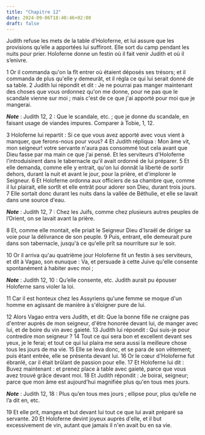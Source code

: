 ```yaml
---
title: "Chapitre 12"
date: 2024-09-06T18:40:46+02:00
draft: false
---
```



Judith refuse les mets de la table d’Holoferne, et lui assure que les provisions qu’elle a apportées lui suffiront.
Elle sort du camp pendant les nuits pour prier.
Holoferne donne un festin où il fait venir Judith et où il s’enivre.


1 Or il commanda qu'on la fît entrer où étaient déposés ses trésors; et il commanda de plus qu'elle y demeurât, et il régla ce qui lui serait donné de sa table. 2 Judith lui répondit et dit : Je ne pourrai pas manger maintenant des choses que vous ordonnez qu'on me donne, pour ne pas que le scandale vienne sur moi ; mais c'est de ce que j'ai apporté pour moi que je mangerai.

***Note*** :  Judith 12, 2 : Que le scandale, etc. ; que je donne du scandale, en faisant usage de viandes impures. Comparer à Tobie, 1, 12.

3 Holoferne lui repartit : Si ce que vous avez apporté avec vous vient à manquer, que ferons-nous pour vous? 4 Et Judith répliqua : Mon âme vit, mon seigneur! votre servante n'aura pas consommé tout cela avant que Dieu fasse par ma main ce que j'ai pensé. Et les serviteurs d'Holoferne l'introduisirent dans le tabernacle qu'il avait ordonné de lui préparer. 5 Et elle demanda, comme elle y entrait, qu'on lui donnât la liberté de sortir dehors, durant la nuit et avant le jour, pour la prière, et d'implorer le Seigneur. 6 Et Holoferne ordonna aux officiers de sa chambre que, comme il lui plairait, elle sortît et elle entrât pour adorer son Dieu, durant trois jours. 7 Elle sortait donc durant les nuits dans la vallée de Béthulie, et elle se lavait dans une source d'eau.

***Note*** :  Judith 12, 7 : Chez les Juifs, comme chez plusieurs autres peuples de l’Orient, on se lavait avant la prière.

8 Et, comme elle montait, elle priait le Seigneur Dieu d'Israël de diriger sa voie pour la délivrance de son peuple. 9 Puis, entrant, elle demeurait pure dans son tabernacle, jusqu'à ce qu'elle prît sa nourriture sur le soir.


10 Or il arriva qu'au quatrième jour Holoferne fit un festin à ses serviteurs, et dit à Vagao, son eunuque : Va, et persuade à cette Juive qu'elle consente spontanément à habiter avec moi ;

***Note*** :  Judith 12, 10 : Qu’elle consente, etc. Judith aurait pu épouser Holoferne sans violer la loi.

11 Car il est honteux chez les Assyriens qu'une femme se moque d'un homme en agissant de manière à s'éloigner pure de lui.


12 Alors Vagao entra vers Judith, et dit: Que la bonne fille ne craigne pas d'entrer auprès de mon seigneur, d'être honorée devant lui, de manger avec lui, et de boire du vin avec gaieté. 13 Judith lui répondit : Qui suis-je pour contredire mon seigneur ? 14 Tout ce qui sera bon et excellent devant ses yeux, je le ferai; et tout ce qui lui plaira me sera aussi la meilleure chose tous les jours de ma vie. 15 Elle se leva donc, et se para de son vêtement; puis étant entrée, elle se présenta devant lui. 16 Or le cœur d'Holoferne fut ébranlé, car il était brûlant de passion pour elle. 17 Et Holoferne lui dit : Buvez maintenant : et prenez place à table avec gaieté, parce que vous avez trouvé grâce devant moi. 18 Et Judith répondit : Je boirai, seigneur; parce que mon âme est aujourd'hui magnifiée plus qu'en tous mes jours.

***Note*** :  Judith 12, 18 : Plus qu’en tous mes jours ; ellipse pour, plus qu’elle ne l’a dit en, etc.

19 Et elle prit, mangea et but devant lui tout ce que lui avait préparé sa servante. 20 Et Holoferne devint joyeux auprès d'elle, et il but excessivement de vin, autant que jamais il n'en avait bu en sa vie.

